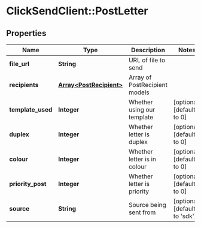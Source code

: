 # ClickSendClient::PostLetter

## Properties
Name | Type | Description | Notes
------------ | ------------- | ------------- | -------------
**file_url** | **String** | URL of file to send | 
**recipients** | [**Array&lt;PostRecipient&gt;**](PostRecipient.md) | Array of PostRecipient models | 
**template_used** | **Integer** | Whether using our template | [optional] [default to 0]
**duplex** | **Integer** | Whether letter is duplex | [optional] [default to 0]
**colour** | **Integer** | Whether letter is in colour | [optional] [default to 0]
**priority_post** | **Integer** | Whether letter is priority | [optional] [default to 0]
**source** | **String** | Source being sent from | [optional] [default to &#39;sdk&#39;]


